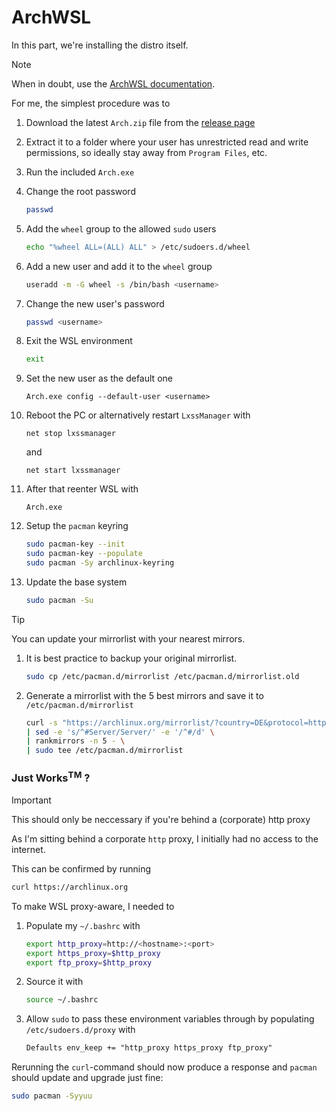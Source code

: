 # ArchWSL

In this part, we're installing the distro itself.

> [!NOTE]
> When in doubt, use the [ArchWSL documentation](https://wsldl-pg.github.io/ArchW-docs/).

For me, the simplest procedure was to

1.  Download the latest `Arch.zip` file from the [release
    page](https://github.com/yuk7/ArchWSL/releases/latest)
2.  Extract it to a folder where your user has unrestricted read and
    write permissions, so ideally stay away from `Program Files`, etc.
3.  Run the included `Arch.exe`
4.  Change the root password

    ```bash
    passwd
    ```

5.  Add the `wheel` group to the allowed `sudo` users

    ```bash
    echo "%wheel ALL=(ALL) ALL" > /etc/sudoers.d/wheel
    ```

6.  Add a new user and add it to the `wheel` group

    ```bash
    useradd -m -G wheel -s /bin/bash <username>
    ```

7.  Change the new user's password

    ```bash
    passwd <username>
    ```

8.  Exit the WSL environment

    ```bash
    exit
    ```

9.  Set the new user as the default one

    ```powerbash
    Arch.exe config --default-user <username>
    ```

10. Reboot the PC or alternatively restart `LxssManager` with

    ```powerbash
    net stop lxssmanager
    ```

    and

    ```powerbash
    net start lxssmanager
    ```

11. After that reenter WSL with

    ```powerbash
    Arch.exe
    ```

12. Setup the `pacman` keyring

    ```bash
    sudo pacman-key --init
    sudo pacman-key --populate
    sudo pacman -Sy archlinux-keyring
    ```

13. Update the base system

    ```bash
    sudo pacman -Su
    ```

> [!TIP]
> You can update your mirrorlist with your nearest mirrors.
>
> 1.  It is best practice to backup your original mirrorlist.
>
>     ```bash
>     sudo cp /etc/pacman.d/mirrorlist /etc/pacman.d/mirrorlist.old
>     ```
>
> 1.  Generate a mirrorlist with the 5 best mirrors and save it to
>     `/etc/pacman.d/mirrorlist`
>
>     ```bash
>     curl -s "https://archlinux.org/mirrorlist/?country=DE&protocol=http&protocol=https&ip_version=4&use_mirror_status=on" \
>     | sed -e 's/^#Server/Server/' -e '/^#/d' \
>     | rankmirrors -n 5 - \
>     | sudo tee /etc/pacman.d/mirrorlist
>     ```

### Just Works<sup>TM</sup> ?

> [!IMPORTANT]
> This should only be neccessary if you're behind a
> (corporate) http proxy

As I'm sitting behind a corporate `http` proxy,
I initially had no access to the internet.

This can be confirmed by running

```bash
curl https://archlinux.org
```

To make WSL proxy-aware, I needed to

1.  Populate my `~/.bashrc` with

    ```bash
    export http_proxy=http://<hostname>:<port>
    export https_proxy=$http_proxy
    export ftp_proxy=$http_proxy
    ```

2.  Source it with

    ```bash
    source ~/.bashrc
    ```

3.  Allow `sudo` to pass these environment variables through by
    populating `/etc/sudoers.d/proxy` with

    ```txt
    Defaults env_keep += "http_proxy https_proxy ftp_proxy"
    ```

Rerunning the `curl`-command should now produce a response
and `pacman` should update and upgrade just fine:

```bash
sudo pacman -Syyuu
```
